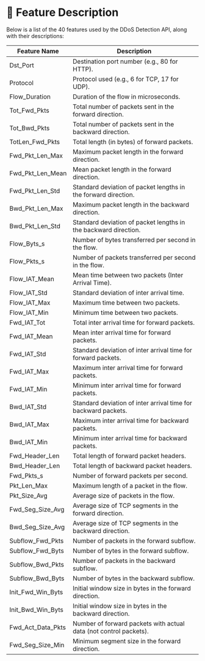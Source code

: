 
# 🧾 Feature Description

Below is a list of the 40 features used by the DDoS Detection API, along with their descriptions:

| Feature Name             | Description |
|--------------------------|-------------|
| Dst_Port              | Destination port number (e.g., 80 for HTTP). |
| Protocol              | Protocol used (e.g., 6 for TCP, 17 for UDP). |
| Flow_Duration         | Duration of the flow in microseconds. |
| Tot_Fwd_Pkts          | Total number of packets sent in the forward direction. |
| Tot_Bwd_Pkts          | Total number of packets sent in the backward direction. |
| TotLen_Fwd_Pkts       | Total length (in bytes) of forward packets. |
| Fwd_Pkt_Len_Max       | Maximum packet length in the forward direction. |
| Fwd_Pkt_Len_Mean      | Mean packet length in the forward direction. |
| Fwd_Pkt_Len_Std       | Standard deviation of packet lengths in the forward direction. |
| Bwd_Pkt_Len_Max       | Maximum packet length in the backward direction. |
| Bwd_Pkt_Len_Std       | Standard deviation of packet lengths in the backward direction. |
| Flow_Byts_s           | Number of bytes transferred per second in the flow. |
| Flow_Pkts_s           | Number of packets transferred per second in the flow. |
| Flow_IAT_Mean         | Mean time between two packets (Inter Arrival Time). |
| Flow_IAT_Std          | Standard deviation of inter arrival time. |
| Flow_IAT_Max          | Maximum time between two packets. |
| Flow_IAT_Min          | Minimum time between two packets. |
| Fwd_IAT_Tot           | Total inter arrival time for forward packets. |
| Fwd_IAT_Mean          | Mean inter arrival time for forward packets. |
| Fwd_IAT_Std           | Standard deviation of inter arrival time for forward packets. |
| Fwd_IAT_Max           | Maximum inter arrival time for forward packets. |
| Fwd_IAT_Min           | Minimum inter arrival time for forward packets. |
| Bwd_IAT_Std           | Standard deviation of inter arrival time for backward packets. |
| Bwd_IAT_Max           | Maximum inter arrival time for backward packets. |
| Bwd_IAT_Min           | Minimum inter arrival time for backward packets. |
| Fwd_Header_Len        | Total length of forward packet headers. |
| Bwd_Header_Len        | Total length of backward packet headers. |
| Fwd_Pkts_s            | Number of forward packets per second. |
| Pkt_Len_Max           | Maximum length of a packet in the flow. |
| Pkt_Size_Avg          | Average size of packets in the flow. |
| Fwd_Seg_Size_Avg      | Average size of TCP segments in the forward direction. |
| Bwd_Seg_Size_Avg      | Average size of TCP segments in the backward direction. |
| Subflow_Fwd_Pkts      | Number of packets in the forward subflow. |
| Subflow_Fwd_Byts      | Number of bytes in the forward subflow. |
| Subflow_Bwd_Pkts      | Number of packets in the backward subflow. |
| Subflow_Bwd_Byts      | Number of bytes in the backward subflow. |
| Init_Fwd_Win_Byts     | Initial window size in bytes in the forward direction. |
| Init_Bwd_Win_Byts     | Initial window size in bytes in the backward direction. |
| Fwd_Act_Data_Pkts     | Number of forward packets with actual data (not control packets). |
| Fwd_Seg_Size_Min      | Minimum segment size in the forward direction. |
